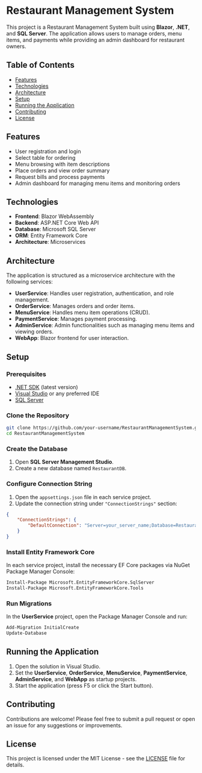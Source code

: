 # Restaurant Management System

This project is a Restaurant Management System built using **Blazor**, **.NET**, and **SQL Server**. The application allows users to manage orders, menu items, and payments while providing an admin dashboard for restaurant owners.

## Table of Contents

- [Features](#features)
- [Technologies](#technologies)
- [Architecture](#architecture)
- [Setup](#setup)
- [Running the Application](#running-the-application)
- [Contributing](#contributing)
- [License](#license)

## Features

- User registration and login
- Select table for ordering
- Menu browsing with item descriptions
- Place orders and view order summary
- Request bills and process payments
- Admin dashboard for managing menu items and monitoring orders

## Technologies

- **Frontend**: Blazor WebAssembly
- **Backend**: ASP.NET Core Web API
- **Database**: Microsoft SQL Server
- **ORM**: Entity Framework Core
- **Architecture**: Microservices

## Architecture

The application is structured as a microservice architecture with the following services:

- **UserService**: Handles user registration, authentication, and role management.
- **OrderService**: Manages orders and order items.
- **MenuService**: Handles menu item operations (CRUD).
- **PaymentService**: Manages payment processing.
- **AdminService**: Admin functionalities such as managing menu items and viewing orders.
- **WebApp**: Blazor frontend for user interaction.

## Setup

### Prerequisites

- [.NET SDK](https://dotnet.microsoft.com/download/dotnet) (latest version)
- [Visual Studio](https://visualstudio.microsoft.com/) or any preferred IDE
- [SQL Server](https://www.microsoft.com/en-us/sql-server/sql-server-downloads)

### Clone the Repository

```bash
git clone https://github.com/your-username/RestaurantManagementSystem.git
cd RestaurantManagementSystem
```

### Create the Database

1. Open **SQL Server Management Studio**.
2. Create a new database named `RestaurantDB`.

### Configure Connection String

1. Open the `appsettings.json` file in each service project.
2. Update the connection string under `"ConnectionStrings"` section:

```json
{
    "ConnectionStrings": {
        "DefaultConnection": "Server=your_server_name;Database=RestaurantDB;User Id=your_user_id;Password=your_password;"
    }
}
```

### Install Entity Framework Core

In each service project, install the necessary EF Core packages via NuGet Package Manager Console:

```bash
Install-Package Microsoft.EntityFrameworkCore.SqlServer
Install-Package Microsoft.EntityFrameworkCore.Tools
```

### Run Migrations

In the **UserService** project, open the Package Manager Console and run:

```bash
Add-Migration InitialCreate
Update-Database
```

## Running the Application

1. Open the solution in Visual Studio.
2. Set the **UserService**, **OrderService**, **MenuService**, **PaymentService**, **AdminService**, and **WebApp** as startup projects.
3. Start the application (press F5 or click the Start button).

## Contributing

Contributions are welcome! Please feel free to submit a pull request or open an issue for any suggestions or improvements.

## License

This project is licensed under the MIT License - see the [LICENSE](LICENSE) file for details.
